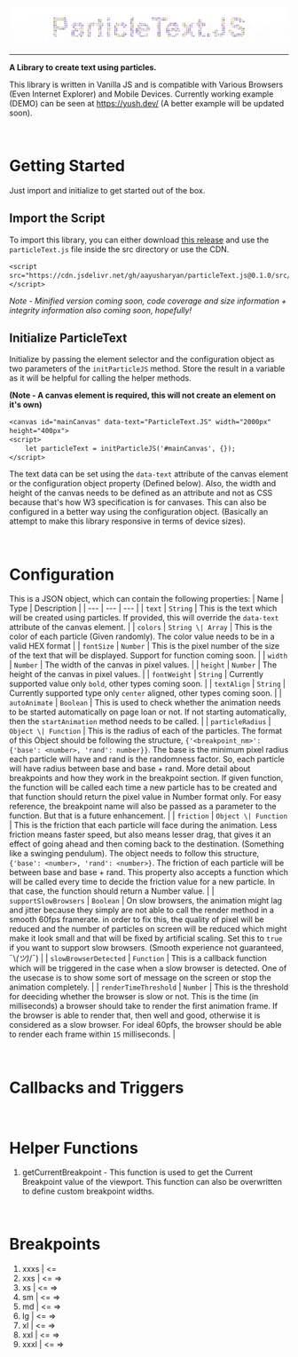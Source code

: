 ![Heading Image](https://raw.githubusercontent.com/aayusharyan/particleText.js/main/heading.gif)

---

**A Library to create text using particles.**

This library is written in Vanilla JS and is compatible with Various Browsers (Even Internet Explorer) and Mobile Devices. Currently working example (DEMO) can be seen at https://yush.dev/ (A better example will be updated soon).

<br />

# Getting Started

Just import and initialize to get started out of the box.

## Import the Script

To import this library, you can either download [this release](https://github.com/aayusharyan/particleText.js/releases/tag/v0.1.0) and use the `particleText.js` file inside the src directory or use the CDN.

```
<script src="https://cdn.jsdelivr.net/gh/aayusharyan/particleText.js@0.1.0/src/particleText.js"></script>
```
*Note - Minified version coming soon, code coverage and size information + integrity information also coming soon, hopefully!*

## Initialize ParticleText

Initialize by passing the element selector and the configuration object as two parameters of the `initParticleJS` method. Store the result in a variable as it will be helpful for calling the helper methods. 

**(Note - A canvas element is required, this will not create an element on it's own)**

```
<canvas id="mainCanvas" data-text="ParticleText.JS" width="2000px" height="400px">
<script>
    let particleText = initParticleJS('#mainCanvas', {});
</script>
```
The text data can be set using the `data-text` attribute of the canvas element or the configuration object property (Defined below). Also, the width and height of the canvas needs to be defined as an attribute and not as CSS because that's how W3 specification is for canvases. This can also be configured in a better way using the configuration object. (Basically an attempt to make this library responsive in terms of device sizes).

<br />

# Configuration

This is a JSON object, which can contain the following properties:
| Name | Type | Description |
| --- | --- | --- |
| `text` | `String` | This is the text which will be created using particles. If provided, this will override the `data-text` attribute of the canvas element. |
| `colors` | `String \| Array` | This is the color of each particle (Given randomly). The color value needs to be in a valid HEX format |
| `fontSize` | `Number` | This is the pixel number of the size of the text that will be displayed. Support for function coming soon. |
| `width` | `Number` | The width of the canvas in pixel values. |
| `height` | `Number` | The height of the canvas in pixel values. |
| `fontWeight` | `String` | Currently supported value only `bold`, other types coming soon. |
| `textAlign` | `String` | Currently supported type only `center` aligned, other types coming soon. |
| `autoAnimate` | `Boolean` | This is used to check whether the animation needs to be started automatically on page loan or not. If not starting automatically, then the `startAnimation` method needs to be called. |
| `particleRadius` | `Object \| Function` | This is the radius of each of the particles. The format of this Object should be following the structure, `{'<breakpoint_nm>': {'base': <number>, 'rand': number}}`. The base is the minimum pixel radius each particle will have and rand is the randomness factor. So, each particle will have radius between base and base + rand. More detail about breakpoints and how they work in the breakpoint section. If given function, the function will be called each time a new particle has to be created and that function should return the pixel value in Number format only. For easy reference, the breakpoint name will also be passed as a parameter to the function. But that is a future enhancement. |
| `friction` | `Object \| Function` | This is the friction that each particle will face during the animation. Less friction means faster speed, but also means lesser drag, that gives it an effect of going ahead and then coming back to the destination. (Something like a swinging pendulum). The object needs to follow this structure, `{'base': <number>, 'rand': <number>}`. The friction of each particle will be between base and base + rand. This property also accepts a function which will be called every time to decide the friction value for a new particle. In that case, the function should return a Number value. |
| `supportSlowBrowsers` | `Boolean` | On slow browsers, the animation might lag and jitter because they simply are not able to call the render method in a smooth 60fps framerate. in order to fix this, the quality of pixel will be reduced and the number of particles on screen will be reduced which might make it look small and that will be fixed by artificial scaling. Set this to `true` if you want to support slow browsers. (Smooth experience not guaranteed, ¯\\_(ツ)_/¯) |
| `slowBrowserDetected` | `Function` | This is a callback function which will be triggered in the case when a slow browser is detected. One of the usecase is to show some sort of message on the screen or stop the animation completely. |
| `renderTimeThreshold` | `Number` | This is the threshold for deeciding whether the browser is slow or not. This is the time (in milliseconds) a browser should take to render the first animation frame. If the browser is able to render that, then well and good, otherwise it is considered as a slow browser. For ideal 60pfs, the browser should be able to render each frame within `15` milliseconds. |

<br />

# Callbacks and Triggers

<br />

# Helper Functions

1. getCurrentBreakpoint - This function is used to get the Current Breakpoint value of the viewport. This function can also be overwritten to define custom breakpoint widths.

<br />

# Breakpoints

1. xxxs  | <= 
2. xxs   | <=  =>
3. xs    | <=  =>
4. sm    | <=  =>
5. md    | <=  =>
6. lg    | <=  =>
7. xl    | <=  =>
8. xxl   | <=  =>
9. xxxl  | <=  =>